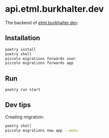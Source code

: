 # api.etml.burkhalter.dev

The backend of [etml.burkhalter.dev](https://github.com/BurkhalterY/etml.burkhalter.dev)

## Installation

```bash
poetry install
poetry shell
piccolo migrations forwards user
piccolo migrations forwards app
```

## Run

```bash
poetry run start
```

## Dev tips

Creating migration:

```bash
poetry shell
piccolo migrations new app --auto
```
